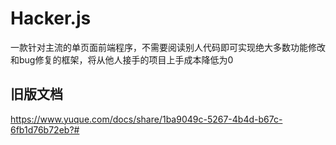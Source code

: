 # Hacker.js
一款针对主流的单页面前端程序，不需要阅读别人代码即可实现绝大多数功能修改和bug修复的框架，将从他人接手的项目上手成本降低为0


## 旧版文档

https://www.yuque.com/docs/share/1ba9049c-5267-4b4d-b67c-6fb1d76b72eb?# 